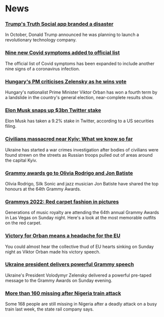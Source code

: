 # News
### [Trump's Truth Social app branded a disaster](https://www.bbc.com/news/technology-60922717)
In October, Donald Trump announced he was planning to launch a revolutionary technology company.
### [Nine new Covid symptoms added to official list](https://www.bbc.com/news/health-60982070)
The official list of Covid symptoms has been expanded to include another nine signs of a coronavirus infection.
### [Hungary's PM criticises Zelensky as he wins vote](https://www.bbc.com/news/world-europe-60977917)
Hungary's nationalist Prime Minister Viktor Orban has won a fourth term by a landslide in the country's general election, near-complete results show.
### [Elon Musk snaps up $3bn Twitter stake](https://www.bbc.com/news/business-60979656)
Elon Musk has taken a 9.2% stake in Twitter, according to a US securities filing. 
### [Civilians massacred near Kyiv: What we know so far](https://www.bbc.com/news/world-europe-60981228)
Ukraine has started a war crimes investigation after bodies of civilians were found strewn on the streets as Russian troops pulled out of areas around the capital Kyiv.
### [Grammy awards go to Olivia Rodrigo and Jon Batiste](https://www.bbc.com/news/entertainment-arts-60978161)
Olivia Rodrigo, Silk Sonic and jazz musician Jon Batiste have shared the top honours at the 64th Grammy Awards.
### [Grammys 2022: Red carpet fashion in pictures](https://www.bbc.com/news/entertainment-arts-60977867)
Generations of music royalty are attending the 64th annual Grammy Awards in Las Vegas on Sunday night. Here's a look at the most memorable outfits on the red carpet.
### [Victory for Orban means a headache for the EU](https://www.bbc.com/news/world-europe-60978909)
You could almost hear the collective thud of EU hearts sinking on Sunday night as Viktor Orban made his victory speech.
### [Ukraine president delivers powerful Grammy speech](https://www.bbc.com/news/entertainment-arts-60978303)
Ukraine's President Volodymyr Zelensky delivered a powerful pre-taped message to the Grammy Awards on Sunday evening.
### [More than 160 missing after Nigeria train attack](https://www.bbc.com/news/world-africa-60980904)
Some 168 people are still missing in Nigeria after a deadly attack on a busy train last week, the state rail company says.

